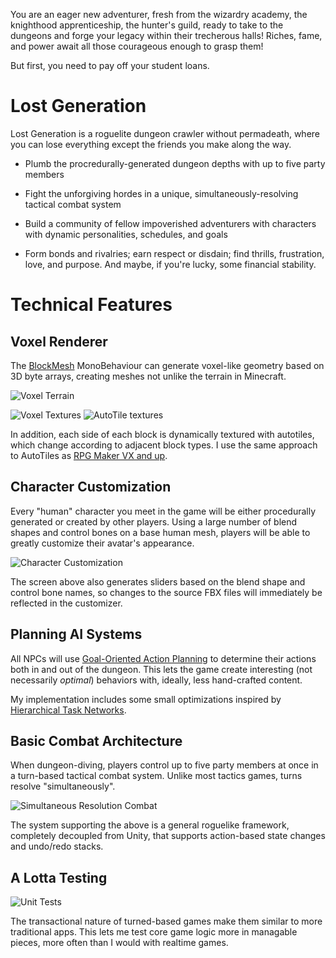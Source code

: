 You are an eager new adventurer, fresh from the wizardry academy, the knighthood apprenticeship, the hunter's guild, ready to take to the dungeons and forge your legacy within their trecherous halls! Riches, fame, and power await all those courageous enough to grasp them!

But first, you need to pay off your student loans. 

# Lost Generation

Lost Generation is a roguelite dungeon crawler without permadeath, where you can lose everything except the friends you make along the way.

- Plumb the procredurally-generated dungeon depths with up to five party members

- Fight the unforgiving hordes in a unique, simultaneously-resolving tactical combat system

- Build a community of fellow impoverished adventurers with characters with dynamic personalities, schedules, and goals

- Form bonds and rivalries; earn respect or disdain; find thrills, frustration, love, and purpose. And maybe, if you're lucky, some financial stability.

# Technical Features 

## Voxel Renderer
The [BlockMesh](Assets/LostGeneration/Scripts/Display/BlockMesh.cs) MonoBehaviour can generate voxel-like geometry based on 3D byte arrays, creating meshes not unlike the terrain in Minecraft.

![Voxel Terrain](https://i.imgur.com/i5PFDpL.png)

![Voxel Textures](https://i.imgur.com/GY7lHWs.png) ![AutoTile textures](https://i.imgur.com/Ydcvsl0.png)

In addition, each side of each block is dynamically textured with autotiles, which change according to adjacent block types. I use the same approach to AutoTiles as [RPG Maker VX and up](http://blog.rpgmakerweb.com/tutorials/anatomy-of-an-autotile/).

## Character Customization
Every "human" character you meet in the game will be either procedurally generated or created by other players. Using a large number of blend shapes and control bones on a base human mesh, players will be able to greatly customize their avatar's appearance.

![Character Customization](https://i.imgur.com/7jx2Qq0.gif)

The screen above also generates sliders based on the blend shape and control bone names, so changes to the source FBX files will immediately be reflected in the customizer.

## Planning AI Systems
All NPCs will use [Goal-Oriented Action Planning](http://alumni.media.mit.edu/~jorkin/goap.html) to determine their actions both in and out of the dungeon. This lets the game create interesting (not necessarily *optimal*) behaviors with, ideally, less hand-crafted content.

My implementation includes some small optimizations inspired by [Hierarchical Task Networks](http://www.gameaipro.com/GameAIPro/GameAIPro_Chapter12_Exploring_HTN_Planners_through_Example.pdf).

## Basic Combat Architecture
When dungeon-diving, players control up to five party members at once in a turn-based tactical combat system. Unlike most tactics games, turns resolve "simultaneously".

![Simultaneous Resolution Combat](https://i.imgur.com/ZUoKWnh.gif)

The system supporting the above is a general roguelike framework, completely decoupled from Unity, that supports action-based state changes and undo/redo stacks.

## A Lotta Testing
![Unit Tests](https://i.imgur.com/bnvwC0Q.png)

The transactional nature of turned-based games make them similar to more traditional apps. This lets me test core game logic more in managable pieces, more often than I would with realtime games.
